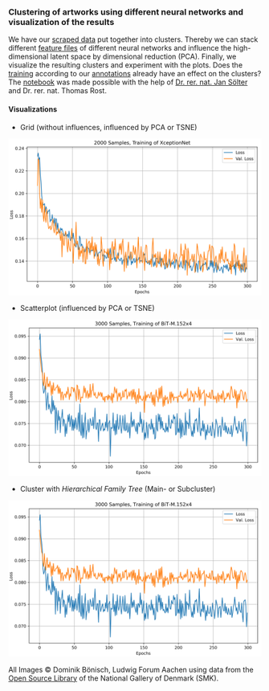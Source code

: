 ### Clustering of artworks using different neural networks and visualization of the results

We have our [scraped data](https://github.com/DominikBoenisch/Training-the-Archive/tree/master/Prototype/1_Scraper) put together into clusters. Thereby we can stack different [feature files](https://github.com/DominikBoenisch/Training-the-Archive/tree/master/Prototype/2_Feature_Extractor) of different neural networks and influence the high-dimensional latent space by dimensional reduction (PCA). Finally, we visualize the resulting clusters and experiment with the plots. Does the [training](https://github.com/DominikBoenisch/Training-the-Archive/tree/master/Prototype/4_Training) according to our [annotations](https://github.com/DominikBoenisch/Training-the-Archive/tree/master/Prototype/3_Training_Dataset) already have an effect on the clusters? The [notebook](https://github.com/DominikBoenisch/Training-the-Archive/blob/master/Prototype/5_Clustering_Plot/Clustering_with_Plots.ipynb) was made possible with the help of [Dr. rer. nat. Jan Sölter](https://de.linkedin.com/in/jansoelter) and Dr. rer. nat. Thomas Rost.

#### Visualizations

* Grid (without influences, influenced by PCA or TSNE)
<img src="https://github.com/DominikBoenisch/Training-the-Archive/blob/master/Images/2000_Samples_XceptionNet.png" width="750" height="">

* Scatterplot (influenced by PCA or TSNE)
<img src="https://github.com/DominikBoenisch/Training-the-Archive/blob/master/Images/3000_Samples_BiT-M.152x4.png" width="750" height="">

* Cluster with *Hierarchical Family Tree* (Main- or Subcluster)
<img src="https://github.com/DominikBoenisch/Training-the-Archive/blob/master/Images/3000_Samples_BiT-M.152x4.png" width="750" height="">

All Images © Dominik Bönisch, Ludwig Forum Aachen using data from the [Open Source Library](https://www.smk.dk/en/article/smk-open/) of the National Gallery of Denmark (SMK).
